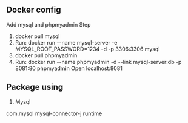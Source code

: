 ## Docker config
Add mysql and phpmyadmin
Step
1. docker pull mysql
2. Run: docker run --name mysql-server -e MYSQL_ROOT_PASSWORD=1234 -d -p 3306:3306 mysql
1. docker pull phpmyadmin
2. Run: docker run --name phpmyadmin -d --link mysql-server:db -p 8081:80 phpmyadmin
Open localhost:8081 

## Package using
1. Mysql
<dependency>
  <groupId>com.mysql</groupId>
  <artifactId>mysql-connector-j</artifactId>
  <scope>runtime</scope>
</dependency>
